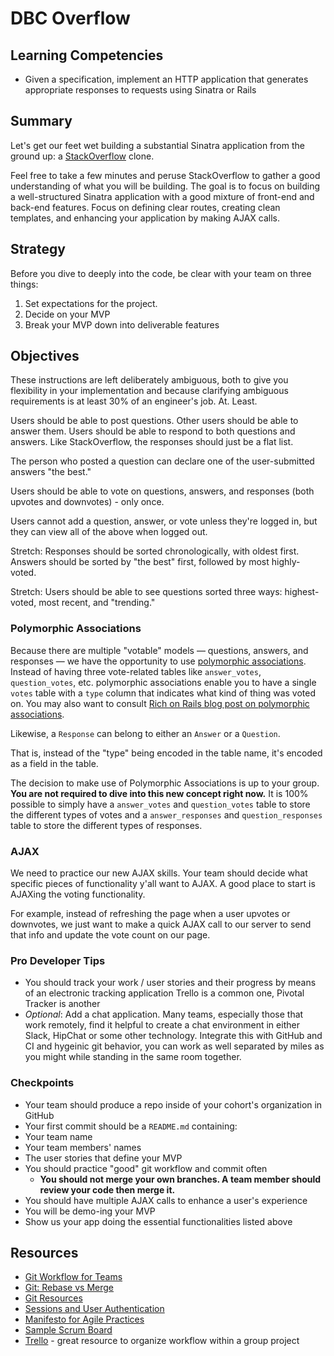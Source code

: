 # DBC Overflow

## Learning Competencies

* Given a specification, implement an HTTP application that generates appropriate responses to requests using Sinatra or Rails

## Summary

Let's get our feet wet building a substantial Sinatra application from the ground up: a [StackOverflow](http://stackoverflow.com) clone.

Feel free to take a few minutes and peruse StackOverflow to gather a good understanding of what you will be building. The goal is to focus on building a well-structured Sinatra application with a good mixture of front-end and back-end features.  Focus on defining clear routes, creating clean templates, and enhancing your application by making AJAX calls.

## Strategy

Before you dive to deeply into the code, be clear with your team on three things:

1. Set expectations for the project.
2. Decide on your MVP
3. Break your MVP down into deliverable features

## Objectives

These instructions are left deliberately ambiguous, both to give you flexibility in your implementation and because clarifying ambiguous requirements is at least 30% of an engineer's job.  At.  Least.

Users should be able to post questions.  Other users should be able to answer them.  Users should be able to respond to both questions and answers.  Like StackOverflow, the responses should just be a flat list.

The person who posted a question can declare one of the user-submitted answers "the best."

Users should be able to vote on questions, answers, and responses (both upvotes and downvotes) - only once.

Users cannot add a question, answer, or vote unless they're logged in, but they can view all of the above when logged out.

Stretch: Responses should be sorted chronologically, with oldest first.  Answers should be sorted by "the best" first, followed by most highly-voted.

Stretch: Users should be able to see questions sorted three ways: highest-voted, most recent, and "trending."

### Polymorphic Associations

Because there are multiple "votable" models &mdash; questions, answers, and responses &mdash; we have the opportunity to use [polymorphic associations](http://guides.rubyonrails.org/association_basics.html#polymorphic-associations).  Instead of having three vote-related tables like `answer_votes`, `question_votes`, etc. polymorphic associations enable you to have a single `votes` table with a `type` column that indicates what kind of thing was voted on.  You may also want to consult [Rich on Rails blog post on polymorphic associations][rorpa].

Likewise, a `Response` can belong to either an `Answer` or a `Question`.

That is, instead of the "type" being encoded in the table name, it's encoded as a field in the table.

The decision to make use of Polymorphic Associations is up to your group. **You are not required to dive into this new concept right now.** It is 100% possible to simply have a `answer_votes` and `question_votes` table to store the different types of votes and a `answer_responses` and `question_responses` table to store the different types of responses.

### AJAX

We need to practice our new AJAX skills. Your team should decide what specific pieces of functionality y'all want to AJAX. A good place to start is AJAXing the voting functionality. 

For example, instead of refreshing the page when a user upvotes or downvotes, we just want to make a quick AJAX call to our server to send that info and update the vote count on our page.

### Pro Developer Tips

* You should track your work / user stories and their progress by means of an electronic tracking application Trello is a common one, Pivotal Tracker is another
* _Optional_:  Add a chat application.  Many teams, especially those that work remotely, find it helpful to create a chat environment in either Slack, HipChat or some other technology.  Integrate this with GitHub and CI and hygeinic git behavior, you can work as well separated by miles as you might while standing in the same room together.

### Checkpoints

* Your team should produce a repo inside of your cohort's organization in GitHub
* Your first commit should be a `README.md` containing:
 * Your team name
 * Your team members' names
 * The user stories that define your MVP
* You should practice "good" git workflow and commit often
  * **You should not merge your own branches. A team member should review your code then merge it.** 
* You should have multiple AJAX calls to enhance a user's experience
* You will be demo-ing your MVP
 * Show us your app doing the essential functionalities listed above

## Resources
- [Git Workflow for Teams](https://gist.github.com/mikelikesbikes/ccbf4c7fd90e647138c6)
- [Git: Rebase vs Merge](http://gitguru.com/2009/02/03/rebase-v-merge-in-git/)
- [Git Resources](http://git-scm.com/book/en/v2/Getting-Started-About-Version-Control)
- [Sessions and User Authentication](https://talks.devbootcamp.com/sessions-and-user-authentication) 
- [Manifesto for Agile Practices](http://agilemanifesto.org/)
- [Sample Scrum Board](http://amareshv.files.wordpress.com/2011/03/fairydustboard_20110324.jpg)
- [Trello](https://trello.com/) - great resource to organize workflow within a group project


[Trello]: https://trello.com/
[Slack]: https://slack.com/
[rorpa]: http://richonrails.com/articles/polymorphic-associations-in-rails
[cls]: http://en.wikipedia.org/wiki/Command-line_interface
